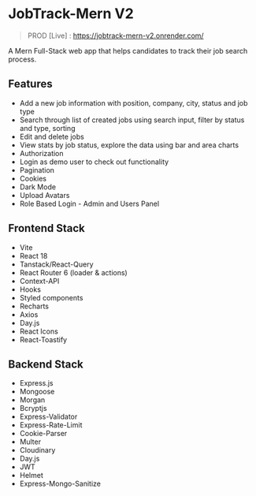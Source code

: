 # JobTrack-Mern V2

> PROD [Live] : https://jobtrack-mern-v2.onrender.com/

A Mern Full-Stack web app that helps candidates to track their job search process.

## Features

- Add a new job information with position, company, city, status and job type
- Search through list of created jobs using search input, filter by status and type, sorting
- Edit and delete jobs
- View stats by job status, explore the data using bar and area charts
- Authorization
- Login as demo user to check out functionality
- Pagination
- Cookies
- Dark Mode
- Upload Avatars
- Role Based Login - Admin and Users Panel

## Frontend Stack

- Vite
- React 18
- Tanstack/React-Query
- React Router 6 (loader & actions)
- Context-API
- Hooks
- Styled components
- Recharts
- Axios
- Day.js
- React Icons
- React-Toastify

## Backend Stack

- Express.js
- Mongoose
- Morgan
- Bcryptjs
- Express-Validator
- Express-Rate-Limit
- Cookie-Parser
- Multer
- Cloudinary
- Day.js
- JWT
- Helmet
- Express-Mongo-Sanitize

